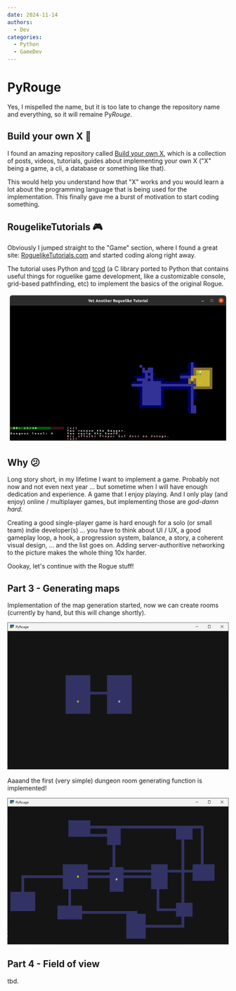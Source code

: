 ```yaml
---
date: 2024-11-14
authors:
  - Dev
categories:
  - Python
  - GameDev
---
```


# PyRouge

Yes, I mispelled the name, but it is too late to change the repository name and everything, so it will remaine Py*Rouge*.

<!-- more -->

## Build your own X :wrench:

I found an amazing repository called [Build your own X](https://github.com/codecrafters-io/build-your-own-x), which is a collection of posts, videos, tutorials, guides about implementing your own X ("X" being a game, a cli, a database or something like that).

This would help you understand how that "X" works and you would learn a lot about the programming language that is being used for the implementation. This finally gave me a burst of motivation to start coding something.

## RougelikeTutorials :video_game:

Obviously I jumped straight to the "Game" section, where I found a great site: [RoguelikeTutorials.com](https://rogueliketutorials.com) and started coding along right away.

The tutorial uses Python and [tcod](https://github.com/libtcod/python-tcod) (a C library ported to Python that contains useful things for roguelike game development, like a customizable console, grid-based pathfinding, etc) to implement the basics of the original Rogue.

![Rouge end-state](../images/rogue.png)

## Why :confused:

Long story short, in my lifetime I want to implement a game.
Probably not now and not even next year ... but sometime when I will have enough dedication and experience.
A game that I enjoy playing.
And I only play (and enjoy) online / multiplayer games, but implementing those are *god-damn hard*.

Creating a good single-player game is hard enough for a solo (or small team) indie developer(s) ... you have to think about UI / UX, a good gameplay loop, a hook, a progression system, balance, a story, a coherent visual design, ... and the list goes on.
Adding server-authoritive networking to the picture makes the whole thing 10x harder.

Oookay, let's continue with the Rogue stuff!

## Part 3 - Generating maps

Implementation of the map generation started, now we can create rooms (currently by hand, but this will change shortly).

![Rouge Part 3 started](../images/rogue_part_3_1.png)

Aaaand the first (very simple) dungeon room generating function is implemented!

![alt text](../images/rogue_part_3_2.png)

## Part 4 - Field of view

tbd.
